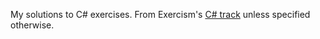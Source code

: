 My solutions to C# exercises. From Exercism's [C# track](https://exercism.org/tracks/csharp) unless specified otherwise.

